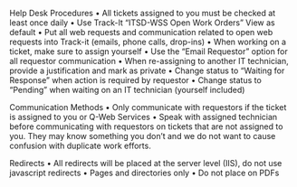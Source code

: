 Help Desk Procedures
•	All tickets assigned to you must be checked at least once daily
•	Use Track-It “ITSD-WSS Open Work Orders” View as default
•	Put all web requests and communication related to open web requests into Track-it (emails, phone calls, drop-ins)
•	When working on a ticket, make sure to assign yourself
•	Use the “Email Requestor” option for all requestor communication
•	When re-assigning to another IT technician, provide a justification and mark as private
•	Change status to “Waiting for Response” when action is required by requestor
•	Change status to “Pending” when waiting on an IT technician (yourself included)

Communication Methods
•	Only communicate with requestors if the ticket is assigned to you or Q-Web Services
•	Speak with assigned technician before communicating with requestors on tickets that are not assigned to you. They may know something you don’t and we do not want to cause confusion with duplicate work efforts.

Redirects
•	All redirects will be placed at the server level (IIS), do not use javascript redirects
•	Pages and directories only
•	Do not place on PDFs
